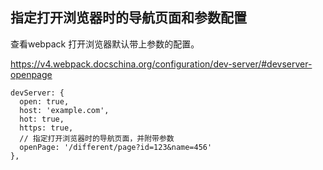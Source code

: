 ## 指定打开浏览器时的导航页面和参数配置

查看webpack 打开浏览器默认带上参数的配置。

https://v4.webpack.docschina.org/configuration/dev-server/#devserver-openpage

```
devServer: {
  open: true,
  host: 'example.com',
  hot: true,
  https: true,
  // 指定打开浏览器时的导航页面，并附带参数
  openPage: '/different/page?id=123&name=456'
},
```